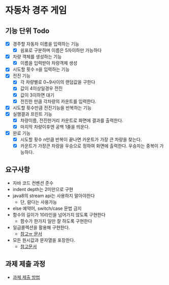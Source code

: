 # 자동차 경주 게임

## 기능 단위 Todo

* [X] 경주할 자동차 이름을 입력하는 기능
	* [X] 쉼표로 구분하며 이름은 5자이하만 가능하다
* [x] 차량 객체를 생성하는 기능
	* [x] 이름을 입력받아 차량객체 생성
* [x] 시도할 횟수 n을 입력하는 기능
* [x] 전진 기능
	* [x] 각 차량별로 0~9사이의 랜덤값을 구한다
	* [x] 값이 4이상일경우 전진
	* [x] 값이 3이하면 대기
	* [x] 전진한 만큼 각차량의 카운트를 입력한다.
* [x] 시도할 횟수만큼 전진기능을 반복하는 기능
* [x] 실행결과 프린트 기능
	* [x] 차량이름, 전진한거리 카운트로 화면에 결과를 출력한다.
	* [x] 마지막 차량이후엔 공백 1줄을 띄운다.
* [x] 완료 기능
	* [x] 시도할 횟수 n만큼 반복이 끝나면 카운트가 가장 큰 차량을 찾는다.
	* [x] 카운트가 가장큰 차량을 우승으로 정하여 화면에 출력한다. 우승자는 중복이 가능하다.

## 요구사항

* 자바 코드 컨벤션 준수
* indent depth는 2미만으로 구현
* java8의 stream api는 사용하지 말아야한다
	* 단, 람다는 사용가능
* else 예약어, switch/case 문법 금지
* 함수의 길이가 10라인을 넘어가지 않도록 구현한다
	* 함수가 한가지 일만 잘 하도록 구현한다
* 일급콜렉션을 활용해 구현한다.
	* [참고ㅠ 문서](https://developerfarm.wordpress.com/2012/02/01/object_calisthenics_/)
* 모든 원시값과 문자열을 포장한다.
	* [참고문서](https://developerfarm.wordpress.com/2012/01/27/object_calisthenics_4/)

## 과제 제출 과정

* [과제 제출 방법](https://github.com/next-step/nextstep-docs/tree/master/precourse)

